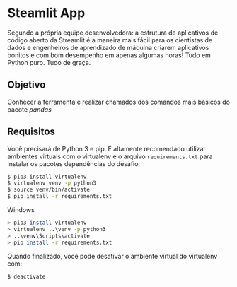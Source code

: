# Steamlit App

Segundo a própria equipe desenvolvedora: a estrutura de aplicativos de código aberto da Streamlit 
é a maneira mais fácil para os cientistas de dados e engenheiros de aprendizado de máquina criarem aplicativos bonitos e com bom desempenho em apenas algumas horas! Tudo em Python puro. Tudo de graça.

## Objetivo

Conhecer a ferramenta e realizar chamados dos comandos mais básicos do pacote _pandas_

## Requisitos

Você precisará de Python 3 e pip. É altamente recomendado utilizar ambientes virtuais
com o virtualenv e o arquivo `requirements.txt` para instalar os pacotes dependências
do desafio:

```bash
$ pip3 install virtualenv
$ virtualenv venv -p python3
$ source venv/bin/activate
$ pip install -r requirements.txt
```

Windows

```bash
> pip3 install virtualenv
> virtualenv ..\venv -p python3
> ..\venv\Scripts\activate
> pip install -r requirements.txt
```

Quando finalizado, você pode desativar o ambiente virtual do virtualenv com:

```bash
$ deactivate
```